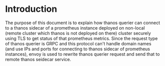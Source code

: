 # Introduction
The purpose of this document is to explain how thanos querier can connect to a thanos sidecar of a prometheus instance deployed on non-local (remote cluster which thanos is not deployed on there) cluster securely using TLS to get status of that prometheus metrics. Since the request type of thanos querier is GRPC and this protocol can't handle domain names (and use IPs and ports for connecting to thanos sidecar of prometheus instances), envoy is used to rewrite thanos querier request and send that to remote thanos seidecar service.
